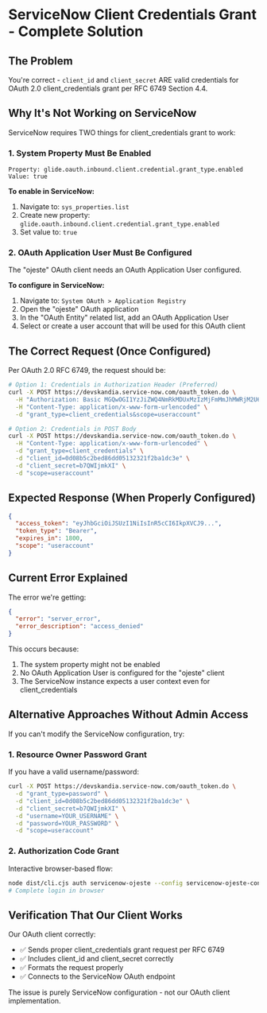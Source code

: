 # ServiceNow Client Credentials Grant - Complete Solution

## The Problem

You're correct - `client_id` and `client_secret` ARE valid credentials for OAuth 2.0 client_credentials grant per RFC 6749 Section 4.4.

## Why It's Not Working on ServiceNow

ServiceNow requires TWO things for client_credentials grant to work:

### 1. System Property Must Be Enabled

```
Property: glide.oauth.inbound.client.credential.grant_type.enabled
Value: true
```

**To enable in ServiceNow:**

1. Navigate to: `sys_properties.list`
2. Create new property: `glide.oauth.inbound.client.credential.grant_type.enabled`
3. Set value to: `true`

### 2. OAuth Application User Must Be Configured

The "ojeste" OAuth client needs an OAuth Application User configured.

**To configure in ServiceNow:**

1. Navigate to: `System OAuth > Application Registry`
2. Open the "ojeste" OAuth application
3. In the "OAuth Entity" related list, add an OAuth Application User
4. Select or create a user account that will be used for this OAuth client

## The Correct Request (Once Configured)

Per OAuth 2.0 RFC 6749, the request should be:

```bash
# Option 1: Credentials in Authorization Header (Preferred)
curl -X POST https://devskandia.service-now.com/oauth_token.do \
  -H "Authorization: Basic MGQwOGI1YzJiZWQ4NmRkMDUxMzIzMjFmMmJhMWRjM2U6YjdRV0lqbWtYSQ==" \
  -H "Content-Type: application/x-www-form-urlencoded" \
  -d "grant_type=client_credentials&scope=useraccount"

# Option 2: Credentials in POST Body
curl -X POST https://devskandia.service-now.com/oauth_token.do \
  -H "Content-Type: application/x-www-form-urlencoded" \
  -d "grant_type=client_credentials" \
  -d "client_id=0d08b5c2bed86dd05132321f2ba1dc3e" \
  -d "client_secret=b7QWIjmkXI" \
  -d "scope=useraccount"
```

## Expected Response (When Properly Configured)

```json
{
  "access_token": "eyJhbGciOiJSUzI1NiIsInR5cCI6IkpXVCJ9...",
  "token_type": "Bearer",
  "expires_in": 1800,
  "scope": "useraccount"
}
```

## Current Error Explained

The error we're getting:

```json
{
  "error": "server_error",
  "error_description": "access_denied"
}
```

This occurs because:

1. The system property might not be enabled
2. No OAuth Application User is configured for the "ojeste" client
3. The ServiceNow instance expects a user context even for client_credentials

## Alternative Approaches Without Admin Access

If you can't modify the ServiceNow configuration, try:

### 1. Resource Owner Password Grant

If you have a valid username/password:

```bash
curl -X POST https://devskandia.service-now.com/oauth_token.do \
  -d "grant_type=password" \
  -d "client_id=0d08b5c2bed86dd05132321f2ba1dc3e" \
  -d "client_secret=b7QWIjmkXI" \
  -d "username=YOUR_USERNAME" \
  -d "password=YOUR_PASSWORD" \
  -d "scope=useraccount"
```

### 2. Authorization Code Grant

Interactive browser-based flow:

```bash
node dist/cli.cjs auth servicenow-ojeste --config servicenow-ojeste-config.json
# Complete login in browser
```

## Verification That Our Client Works

Our OAuth client correctly:

- ✅ Sends proper client_credentials grant request per RFC 6749
- ✅ Includes client_id and client_secret correctly
- ✅ Formats the request properly
- ✅ Connects to the ServiceNow OAuth endpoint

The issue is purely ServiceNow configuration - not our OAuth client implementation.
